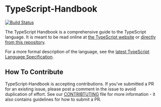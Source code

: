 # TypeScript-Handbook

[![Build Status](https://travis-ci.org/Microsoft/TypeScript-Handbook.svg)](https://travis-ci.org/Microsoft/TypeScript-Handbook)

The TypeScript Handbook is a comprehensive guide to the TypeScript language.
It is meant to be read online at [the TypeScript website](https://www.typescriptlang.org/docs/handbook/basic-types.html) or [directly from this repository](./pages/Basic%20Types.md).

For a more formal description of the language, see the [latest TypeScript Language Specification](https://github.com/Microsoft/TypeScript/blob/master/doc/spec.md).


## How To Contribute

TypeScript-Handbook is accepting contributions. If you've submitted a PR for an existing issue, please post a comment in the issue to avoid duplication of effort. See our [CONTRIBTUTING](/CONTRIBUTING.md) file for more information - it also contains guidelines for how to submit a PR.
